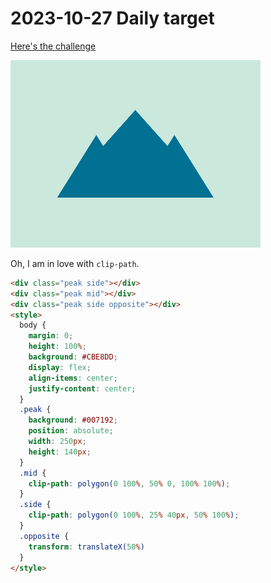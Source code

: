 # 2023-10-27 Daily target

[Here's the challenge](https://cssbattle.dev/play/ufiyLFHqECtVCCbRWyZd)

![challenge image](2023-10-27.png)

Oh, I am in love with `clip-path`.

```html
<div class="peak side"></div>
<div class="peak mid"></div>
<div class="peak side opposite"></div>
<style>
  body {
    margin: 0;
    height: 100%;
    background: #CBE8DD;
    display: flex;
    align-items: center;
    justify-content: center;
  }
  .peak {
    background: #007192;
    position: absolute;
    width: 250px;
    height: 140px;
  }
  .mid {
    clip-path: polygon(0 100%, 50% 0, 100% 100%);
  }
  .side {
    clip-path: polygon(0 100%, 25% 40px, 50% 100%);
  }
  .opposite {
    transform: translateX(50%)
  }
</style>
```
